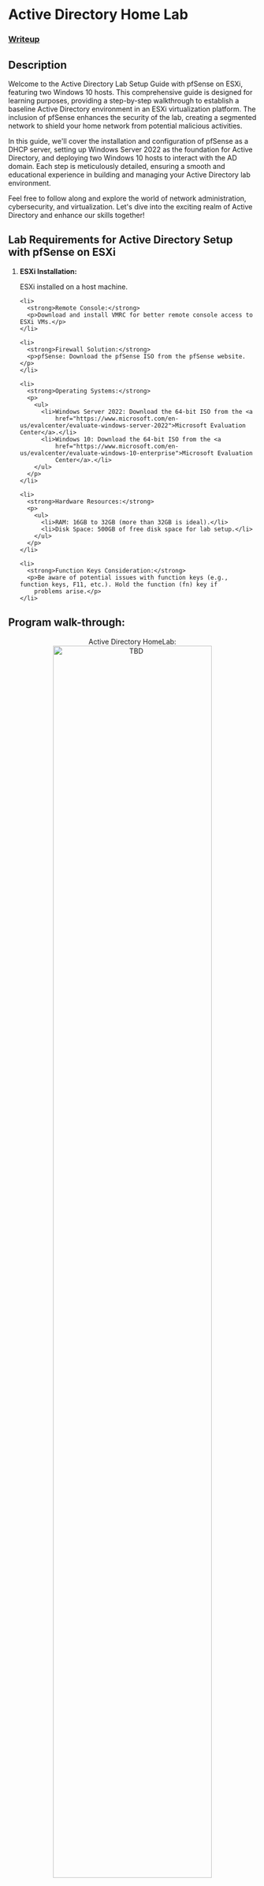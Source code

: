 <h1>Active Directory Home Lab</h1>

 ### [Writeup](https://TBD)

<h2>Description</h2>
Welcome to the Active Directory Lab Setup Guide with pfSense on ESXi, featuring two Windows 10 hosts. This comprehensive guide is designed for learning purposes, providing a step-by-step walkthrough to establish a baseline Active Directory environment in an ESXi virtualization platform. The inclusion of pfSense enhances the security of the lab, creating a segmented network to shield your home network from potential malicious activities.

In this guide, we'll cover the installation and configuration of pfSense as a DHCP server, setting up Windows Server 2022 as the foundation for Active Directory, and deploying two Windows 10 hosts to interact with the AD domain. Each step is meticulously detailed, ensuring a smooth and educational experience in building and managing your Active Directory lab environment.

Feel free to follow along and explore the world of network administration, cybersecurity, and virtualization. Let's dive into the exciting realm of Active Directory and enhance our skills together!
<br />

<h2>Lab Requirements for Active Directory Setup with pfSense on ESXi</h2>

  <ol>
    <li>
      <strong>ESXi Installation:</strong>
      <p>ESXi installed on a host machine.</p>
    </li>

    <li>
      <strong>Remote Console:</strong>
      <p>Download and install VMRC for better remote console access to ESXi VMs.</p>
    </li>

    <li>
      <strong>Firewall Solution:</strong>
      <p>pfSense: Download the pfSense ISO from the pfSense website.</p>
    </li>

    <li>
      <strong>Operating Systems:</strong>
      <p>
        <ul>
          <li>Windows Server 2022: Download the 64-bit ISO from the <a
              href="https://www.microsoft.com/en-us/evalcenter/evaluate-windows-server-2022">Microsoft Evaluation Center</a>.</li>
          <li>Windows 10: Download the 64-bit ISO from the <a
              href="https://www.microsoft.com/en-us/evalcenter/evaluate-windows-10-enterprise">Microsoft Evaluation
              Center</a>.</li>
        </ul>
      </p>
    </li>

    <li>
      <strong>Hardware Resources:</strong>
      <p>
        <ul>
          <li>RAM: 16GB to 32GB (more than 32GB is ideal).</li>
          <li>Disk Space: 500GB of free disk space for lab setup.</li>
        </ul>
      </p>
    </li>

    <li>
      <strong>Function Keys Consideration:</strong>
      <p>Be aware of potential issues with function keys (e.g., function keys, F11, etc.). Hold the function (fn) key if
        problems arise.</p>
    </li>
  </ol>

</body>

</html>


<h2>Program walk-through:</h2>

<p align="center">
Active Directory HomeLab: <br/>
<img src="https://i.imgur.com/62TgaWL.png" height="80%" width="80%" alt="TBD"/>
<br />
<br />
TBD:  <br/>
<img src="https://i.imgur.com/tcTyMUE.png" height="80%" width="80%" alt="TBD"/>
<br />


<!--
 ```diff
- text in red
+ text in green
! text in orange
# text in gray
@@ text in purple (and bold)@@
```
--!>
